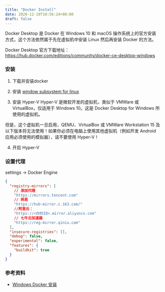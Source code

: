 ```yaml
---
title: "Docker Install"
date: 2020-12-10T10:56:24+08:00
draft: false
---
```


Docker Desktop 是 Docker 在 Windows 10 和 macOS 操作系统上的官方安装方式，这个方法依然属于先在虚拟机中安装 Linux 然后再安装 Docker 的方法。

Docker Desktop 官方下载地址： https://hub.docker.com/editions/community/docker-ce-desktop-windows

### 安装

1. 下载并安装docker

2. 安装 [window subsystem for linux](/pages/window-subsystem-for-linux)

3. 安装 Hyper-V
Hyper-V 是微软开发的虚拟机，类似于 VMWare 或 VirtualBox，仅适用于 Windows 10。这是 Docker Desktop for Windows 所使用的虚拟机。

但是，这个虚拟机一旦启用，QEMU、VirtualBox 或 VMWare Workstation 15 及以下版本将无法使用！如果你必须在电脑上使用其他虚拟机（例如开发 Android 应用必须使用的模拟器），请不要使用 Hyper-V！

4. 开启 Hyper-V

### 设置代理 

settings -> Docker Engine

```json
{
  "registry-mirrors": [
    // 添加代理
    "https://mirrors.tencent.com"
    // 网易
    "https://hub-mirror.c.163.com/"
    //阿里云：
    "https://<你的ID>.mirror.aliyuncs.com"
    // 七牛云加速器
    "https://reg-mirror.qiniu.com"
  ],
  "insecure-registries": [],
  "debug": false,
  "experimental": false,
  "features": {
    "buildkit": true
  }
}
```

### 参考资料

- [Windows Docker 安装](https://www.runoob.com/docker/windows-docker-install.html)